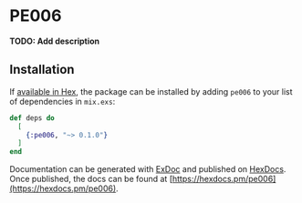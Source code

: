 # PE006

**TODO: Add description**

## Installation

If [available in Hex](https://hex.pm/docs/publish), the package can be installed
by adding `pe006` to your list of dependencies in `mix.exs`:

```elixir
def deps do
  [
    {:pe006, "~> 0.1.0"}
  ]
end
```

Documentation can be generated with [ExDoc](https://github.com/elixir-lang/ex_doc)
and published on [HexDocs](https://hexdocs.pm). Once published, the docs can
be found at [https://hexdocs.pm/pe006](https://hexdocs.pm/pe006).

